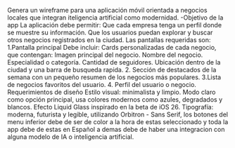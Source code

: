 Genera un wireframe para una aplicación móvil orientada a negocios locales que integran iteligencia artificial como modernidad. -Objetivo de la app La aplicación debe permitir: Que cada empresa tenga un perfil donde se muestre su información. Que los usuarios puedan explorar y buscar otros negocios registrados en la ciudad. Las pantallas requeridas son: 1.Pantalla principal Debe incluir: Cards personalizadas de cada negocio, que contengan: Imagen principal del negocio. Nombre del negocio. Especialidad o categoría. Cantidad de seguidores. Ubicación dentro de la ciudad y una barra de busqueda rapida. 2. Sección de destacados de la semana con un pequeño resumen de los negocios más populares. 3.Lista de negocios favoritos del usuario. 4. Perfil del usuario o negocio. Requerimientos de diseño Estilo visual: minimalista y limpio. Modo claro como opción principal, usa colores modernos como azules, degradados y blancos. Efecto Liquid Glass inspirado en la beta de iOS 26. Tipografía: moderna, futurista y legible, utilizando Orbitron - Sans Serif, los botones del menu inferior debe de ser de color a la hora de estas seleccionado y toda la app debe de estas en Español a demas debe de haber una integracion con alguna modelo de IA o inteligencia artificial.